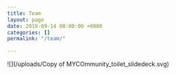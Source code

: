 ```yaml
---
title: Team
layout: page
date: 2018-09-14 00:00:00 +0000
categories: []
permalink: "/team/"

---
```

![](/uploads/Copy of MYCOmmunity_toilet_slidedeck.svg)